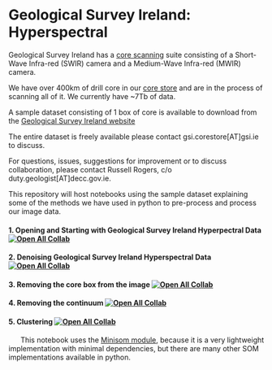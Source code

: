 # Geological Survey Ireland: Hyperspectral

Geological Survey Ireland has a [core scanning](https://www.gsi.ie/en-ie/more-on-us/facilities/Pages/Core-Scanning.aspx) suite consisting of a Short-Wave Infra-red (SWIR) camera and a Medium-Wave Infra-red (MWIR) camera.

We have over 400km of drill core in our [core store](https://www.gsi.ie/en-ie/more-on-us/facilities/Pages/Core-store.aspx) and are in the process of scanning all of it. We currently have ~7Tb of data.

A sample dataset consisting of 1 box of core is available to download from the [Geological Survey Ireland website](https://www.gsi.ie/en-ie/data-and-maps/Pages/Bedrock.aspx#Hyper)

The entire dataset is freely available please contact gsi.corestore[AT]gsi.ie to discuss. 

For questions, issues, suggestions for improvement or to discuss collaboration, please contact Russell Rogers, c/o duty.geologist[AT]decc.gov.ie.

This repository will host notebooks using the sample dataset explaining some of the methods we have used in python to pre-process and process our image data.

#### 1. Opening and Starting with Geological Survey Ireland Hyperpectral Data           [![Open All Collab](https://colab.research.google.com/assets/colab-badge.svg)](https://colab.research.google.com/github/Geological-Survey-Ireland/Hyperspectral/blob/main/1_Opening_and_Starting_with_GSI_Hyperpectral_Data.ipynb)

#### 2. Denoising Geological Survey Ireland Hyperspectral Data      [![Open All Collab](https://colab.research.google.com/assets/colab-badge.svg)](https://colab.research.google.com/github/Geological-Survey-Ireland/Hyperspectral/blob/main/2_Denoising_GSI_Hyperspectral_Data.ipynb)

#### 3. Removing the core box from the image    [![Open All Collab](https://colab.research.google.com/assets/colab-badge.svg)](https://colab.research.google.com/github/Geological-Survey-Ireland/Hyperspectral/blob/main/3_Removing_the_core_box_from_the_image.ipynb)

#### 4. Removing the continuum    [![Open All Collab](https://colab.research.google.com/assets/colab-badge.svg)](https://colab.research.google.com/github/Geological-Survey-Ireland/Hyperspectral/blob/main/4_Removing_the_continuum.ipynb)

#### 5. Clustering   [![Open All Collab](https://colab.research.google.com/assets/colab-badge.svg)](https://colab.research.google.com/github/Geological-Survey-Ireland/Hyperspectral/blob/main/5_Clustering.ipynb) 
&nbsp;&nbsp;&nbsp;&nbsp;&nbsp;&nbsp;This notebook uses the [Minisom module](https://github.com/JustGlowing/minisom), because it is a very lightweight implementation with minimal dependencies, but there are many other SOM implementations available in python.
